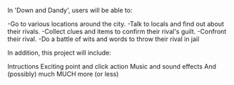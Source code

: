 In 'Down and Dandy', users will be able to:

 -Go to various locations around the city.
 -Talk to locals and find out about their rivals.
 -Collect clues and items to confirm their rival's guilt.
 -Confront their rival.
 -Do a battle of wits and words to throw their rival in jail

In addition, this project will include:

Intructions
Exciting point and click action
Music and sound effects
And (possibly) much MUCH more (or less)
